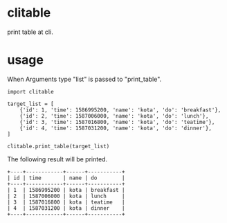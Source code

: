 # clitable
print table at cli.

# usage
When Arguments type "list" is passed to "print_table".
```
import clitable

target_list = [
    {'id': 1, 'time': 1586995200, 'name': 'kota', 'do': 'breakfast'},
    {'id': 2, 'time': 1587006000, 'name': 'kota', 'do': 'lunch'},
    {'id': 3, 'time': 1587016800, 'name': 'kota', 'do': 'teatime'},
    {'id': 4, 'time': 1587031200, 'name': 'kota', 'do': 'dinner'},
]

clitable.print_table(target_list)
```
The following result will be printed.
```
+----+------------+------+-----------+
| id | time       | name | do        |
+----+------------+------+-----------+
| 1  | 1586995200 | kota | breakfast |
| 2  | 1587006000 | kota | lunch     |
| 3  | 1587016800 | kota | teatime   |
| 4  | 1587031200 | kota | dinner    |
+----+------------+------+-----------+ 
```
